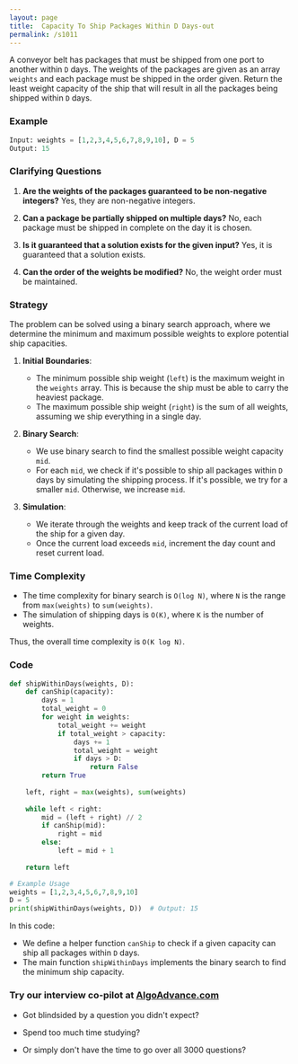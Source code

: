 ```yaml
---
layout: page
title:  Capacity To Ship Packages Within D Days-out
permalink: /s1011
---
```

A conveyor belt has packages that must be shipped from one port to another within `D` days. The weights of the packages are given as an array `weights` and each package must be shipped in the order given. Return the least weight capacity of the ship that will result in all the packages being shipped within `D` days.

### Example
```python
Input: weights = [1,2,3,4,5,6,7,8,9,10], D = 5
Output: 15
```

### Clarifying Questions
1. **Are the weights of the packages guaranteed to be non-negative integers?**
   Yes, they are non-negative integers.

2. **Can a package be partially shipped on multiple days?**
   No, each package must be shipped in complete on the day it is chosen.

3. **Is it guaranteed that a solution exists for the given input?**
   Yes, it is guaranteed that a solution exists.

4. **Can the order of the weights be modified?**
   No, the weight order must be maintained.

### Strategy
The problem can be solved using a binary search approach, where we determine the minimum and maximum possible weights to explore potential ship capacities. 

1. **Initial Boundaries**: 
   - The minimum possible ship weight (`left`) is the maximum weight in the `weights` array. This is because the ship must be able to carry the heaviest package.
   - The maximum possible ship weight (`right`) is the sum of all weights, assuming we ship everything in a single day.

2. **Binary Search**:
   - We use binary search to find the smallest possible weight capacity `mid`.
   - For each `mid`, we check if it's possible to ship all packages within `D` days by simulating the shipping process. If it's possible, we try for a smaller `mid`. Otherwise, we increase `mid`.
  
3. **Simulation**:
   - We iterate through the weights and keep track of the current load of the ship for a given day.
   - Once the current load exceeds `mid`, increment the day count and reset current load.

### Time Complexity
- The time complexity for binary search is `O(log N)`, where `N` is the range from `max(weights)` to `sum(weights)`.
- The simulation of shipping days is `O(K)`, where `K` is the number of weights.

Thus, the overall time complexity is `O(K log N)`.

### Code
```python
def shipWithinDays(weights, D):
    def canShip(capacity):
        days = 1
        total_weight = 0
        for weight in weights:
            total_weight += weight
            if total_weight > capacity:
                days += 1
                total_weight = weight
                if days > D:
                    return False
        return True
    
    left, right = max(weights), sum(weights)
    
    while left < right:
        mid = (left + right) // 2
        if canShip(mid):
            right = mid
        else:
            left = mid + 1
    
    return left

# Example Usage
weights = [1,2,3,4,5,6,7,8,9,10]
D = 5
print(shipWithinDays(weights, D))  # Output: 15
```

In this code:
- We define a helper function `canShip` to check if a given capacity can ship all packages within `D` days.
- The main function `shipWithinDays` implements the binary search to find the minimum ship capacity.


### Try our interview co-pilot at [AlgoAdvance.com](https://algoAdvance.com)

- Got blindsided by a question you didn't expect?

- Spend too much time studying?

- Or simply don't have the time to go over all 3000 questions?

